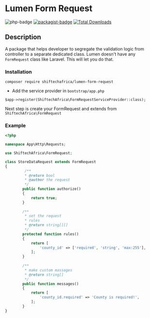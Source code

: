 Lumen Form Request
==========
![php-badge](https://img.shields.io/badge/php-%3E%3D%205.6-8892BF.svg)
[![packagist-badge](https://img.shields.io/packagist/v/shiftechafrica/lumen-form-request.svg)](https://packagist.org/packages/shiftechafrica/lumen-form-request)
[![Total Downloads](https://poser.pugx.org/shiftechafrica/lumen-form-request/downloads)](https://packagist.org/packages/shiftechafrica/lumen-form-request)

## Description

A package that helps developer to segregate the validation logic from controller to a separate dedicated class. Lumen doesn't have any `FormRequest` class like Laravel. This will let you do that.


### Installation

```
composer require shiftechafrica/lumen-form-request
```

* Add the service provider in `bootstrap/app.php`

```
$app->register(ShiftechAfrica\FormRequestServiceProvider::class);
```

Next step is create your FormRequest and extends from `ShiftechAfrica\FormRequest`

### Example

```php
<?php

namespace App\Http\Requests;

use ShiftechAfrica\FormRequest;

class StoreDataRequest extends FormRequest
{
	     /**
         * @return bool
         * @author the request
         */
        public function authorize()
        {
            return true;
        }
    
        /**
         * set the request
         * rules
         * @return string[][]
         */
        protected function rules()
        {
            return [
                'county_id' => ['required', 'string', 'max:255'],
            ];
        }
    
        /**
         * make custom massages
         * @return string[]
         */
        public function messages()
        {
            return [
                'county_id.required' => 'County is required!',
            ];
        }
}
```
